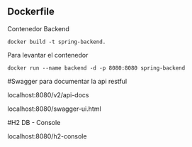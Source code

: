 
## Dockerfile 

Contenedor Backend

`docker build -t spring-backend.`

Para levantar el contenedor

`docker run --name backend -d -p 8080:8080 spring-backend`

#Swagger para documentar la api restful

localhost:8080/v2/api-docs

localhost:8080/swagger-ui.html

#H2 DB - Console

localhost:8080/h2-console


